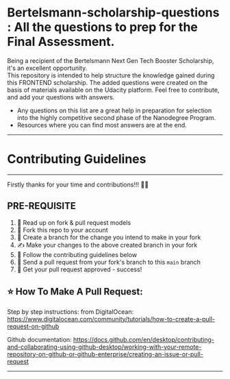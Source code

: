 
# Bertelsmann-scholarship-questions : All the questions to prep for the Final Assessment.

Being a recipient of the Bertelsmann Next Gen Tech Booster Scholarship, it's an excellent opportunity. 
</br>This repository is intended to help structure the knowledge gained during this FRONTEND scholarship. 
The added questions were created on the basis of materials available on the Udacity platform.
Feel free to contribute, and add your questions with answers.

- Any questions on this list are a great help in preparation for selection into the highly competitive second phase of the Nanodegree Program.
- Resources where you can find most answers are at the end.

---
# Contributing Guidelines
---

Firstly thanks for your time and contributions!!! :sparkling_heart::sparkling_heart:   

## PRE-REQUISITE

1. 📖 Read up on fork & pull request models
2. 🍴 Fork this repo to your account
3. 🌱 Create a branch for the change you intend to make in your fork
4. ✍️ Make your changes to the above created branch in your fork
5. 🔨 Follow the contributing guidelines below
6. 🔧 Send a pull request from your fork's branch to this `main` branch
7. 🎉 Get your pull request approved - success!

## ⭐ How To Make A Pull Request:
Step by step instructions:
 from DigitalOcean: https://www.digitalocean.com/community/tutorials/how-to-create-a-pull-request-on-github

Github documentation:
https://docs.github.com/en/desktop/contributing-and-collaborating-using-github-desktop/working-with-your-remote-repository-on-github-or-github-enterprise/creating-an-issue-or-pull-request

---